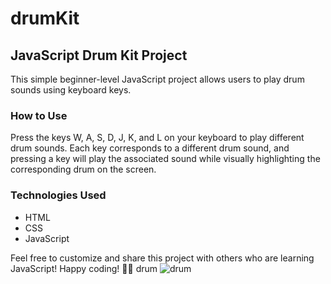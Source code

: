 # drumKit

## JavaScript Drum Kit Project

This simple beginner-level JavaScript project allows users to play drum sounds using keyboard keys.

### How to Use

Press the keys W, A, S, D, J, K, and L on your keyboard to play different drum sounds. Each key corresponds to a different drum sound, and pressing a key will play the associated sound while visually highlighting the corresponding drum on the screen.

### Technologies Used
- HTML
- CSS
- JavaScript

Feel free to customize and share this project with others who are learning JavaScript! Happy coding! 🥁🎶 drum
![drum](https://github.com/user-attachments/assets/0d4af9fe-a76d-45da-9f22-f9fc738a2c41)
